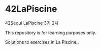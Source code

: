 # 42LaPiscine
42Seoul LaPiscine 3기 2차

This repository is for learning purposes only.

Solutions to exercises in La Piscine..
